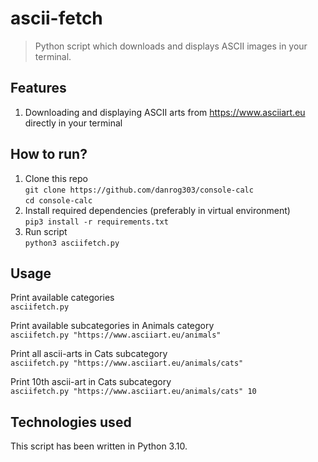 # ascii-fetch
> Python script which downloads and displays ASCII images in your terminal.

## Features
1. Downloading and displaying ASCII arts from https://www.asciiart.eu directly in your terminal

## How to run?
1. Clone this repo  
   `git clone https://github.com/danrog303/console-calc`  
   `cd console-calc`
2. Install required dependencies (preferably in virtual environment)  
   `pip3 install -r requirements.txt`
3. Run script  
   `python3 asciifetch.py`
   
## Usage
Print available categories  
`asciifetch.py`  

Print available subcategories in Animals category  
`asciifetch.py "https://www.asciiart.eu/animals"`  

Print all ascii-arts in Cats subcategory  
`asciifetch.py "https://www.asciiart.eu/animals/cats"`

Print 10th ascii-art in Cats subcategory  
`asciifetch.py "https://www.asciiart.eu/animals/cats" 10` 


## Technologies used
This script has been written in Python 3.10.